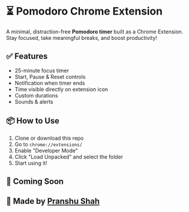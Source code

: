 # ⏳ Pomodoro Chrome Extension

A minimal, distraction-free **Pomodoro timer** built as a Chrome Extension. Stay focused, take meaningful breaks, and boost productivity!

## ✅ Features
- 25-minute focus timer
- Start, Pause & Reset controls
- Notification when timer ends
- Time visible directly on extension icon
- Custom durations
- Sounds & alerts

  
## 📦 How to Use
1. Clone or download this repo
2. Go to `chrome://extensions/`
3. Enable "Developer Mode"
4. Click "Load Unpacked" and select the folder
5. Start using it!

## 📌 Coming Soon
<!-- - Break timers -->

<!-- - Stats dashboard -->

## 🧠 Made by [Pranshu Shah](https://www.linkedin.com/in/shahpranshu27/)
